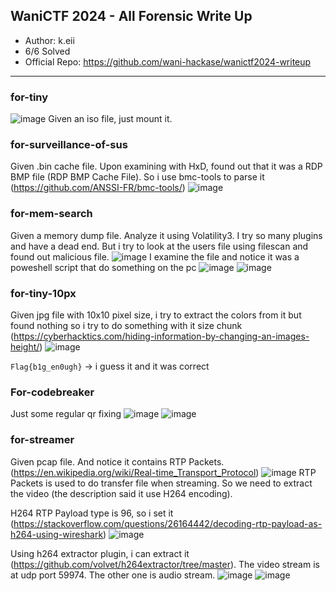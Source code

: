 ## <a name="_kghzxlaxs3t9"></a>**WaniCTF 2024 - All Forensic Write Up**

- Author: k.eii
- 6/6 Solved
- Official Repo: https://github.com/wani-hackase/wanictf2024-writeup 
---

### <a name="_h4uigo9fscm7"></a>**for-tiny**

![image](https://hackmd.io/_uploads/Sybnc5SIR.png)
Given an iso file, just mount it.

### <a name="_wynt714o4o3i"></a>**for-surveillance-of-sus**

Given .bin cache file. Upon examining with HxD, found out that it was a RDP BMP file (RDP BMP Cache File). So i use bmc-tools to parse it (https://github.com/ANSSI-FR/bmc-tools/)
![image](https://hackmd.io/_uploads/H1v65qBIC.png)

### <a name="_r9ddak6eu3hr"></a>**for-mem-search**

Given a memory dump file. Analyze it using Volatility3. I try so many plugins and have a dead end. But i try to look at the users file using filescan and found out malicious file.
![image](https://hackmd.io/_uploads/SkVA5qr8R.png)
I examine the file and notice it was a poweshell script that do something on the pc
![image](https://hackmd.io/_uploads/B1pC55HIC.png)
![image](https://hackmd.io/_uploads/H1ZJicrUA.png)

### <a name="_keiihphvzm02"></a>**for-tiny-10px**

Given jpg file with 10x10 pixel size, i try to extract the colors from it but found nothing so i try to do something with it size chunk (https://cyberhacktics.com/hiding-information-by-changing-an-images-height/)
![image](https://hackmd.io/_uploads/S1Tks5SUR.png)

`Flag{b1g_en0ugh}` -> i guess it and it was correct

### <a name="_sbwj7l2ppiv9"></a>**For-codebreaker**

Just some regular qr fixing
![image](https://hackmd.io/_uploads/S1tgicrLC.png)
![image](https://hackmd.io/_uploads/ryagoqHL0.png)

### <a name="_o7s77oqjxqme"></a>**for-streamer**

Given pcap file. And notice it contains RTP Packets.
(https://en.wikipedia.org/wiki/Real-time_Transport_Protocol)
![image](https://hackmd.io/_uploads/SkOZoqBIR.png)
RTP Packets is used to do transfer file when streaming. So we need to extract the video (the description said it use H264 encoding).

H264 RTP Payload type is 96, so i set it (https://stackoverflow.com/questions/26164442/decoding-rtp-payload-as-h264-using-wireshark)
![image](https://hackmd.io/_uploads/Hyqmj5BUC.png)

Using h264 extractor plugin, i can extract it (https://github.com/volvet/h264extractor/tree/master).
The video stream is at udp port 59974. The other one is audio stream.
![image](https://hackmd.io/_uploads/SyWEjqB8A.png)
![image](https://hackmd.io/_uploads/rkw4icBIA.png)
